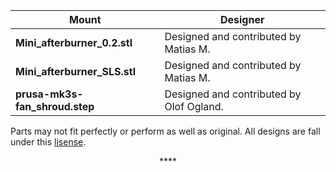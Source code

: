 </div>

|Mount|Designer|
|--|--|
|**Mini_afterburner_0.2.stl**|Designed and contributed by Matias M.|
|**Mini_afterburner_SLS.stl**|Designed and contributed by Matias M.   |
|**prusa-mk3s-fan_shroud.step**|Designed and contributed by Olof Ogland.|

</div>

</div>

Parts may not fit perfectly or perform as well as original. All designs are fall under this [lisense](https://github.com/keyquesttech/Rtv6/blob/main/Rtv6-2/Mounts/LICENSE).

</div>

<div align="center" >****
